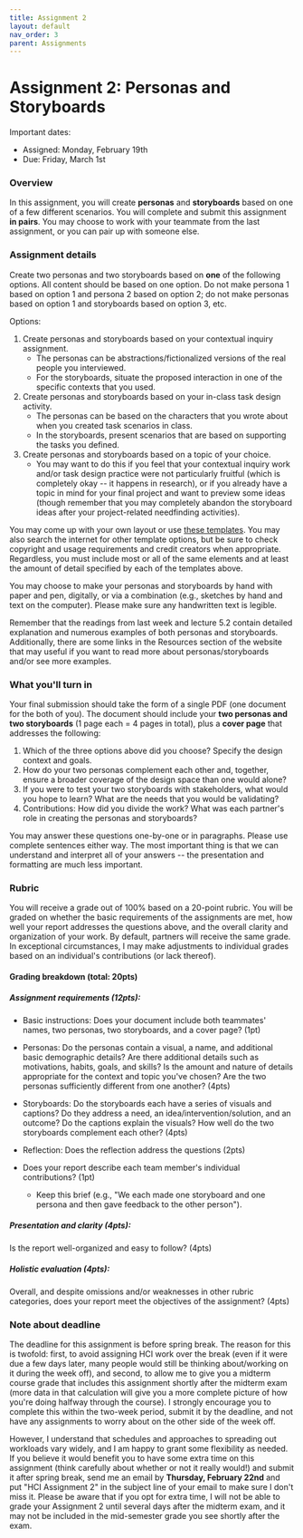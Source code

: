 ```yaml
---
title: Assignment 2
layout: default
nav_order: 3
parent: Assignments
---
```

# Assignment 2: Personas and Storyboards

Important dates:
- Assigned: Monday, February 19th
- Due: Friday, March 1st

### Overview

In this assignment, you will create **personas** and **storyboards** based on one of a few different scenarios. You will complete and submit this assignment **in pairs**. You may choose to work with your teammate from the last assignment, or you can pair up with someone else.  

### Assignment details

Create two personas and two storyboards based on **one** of the following options. All content should be based on one option. Do not make persona 1 based on option 1 and persona 2 based on option 2; do not make personas based on option 1 and storyboards based on option 3, etc.

Options: 

1. Create personas and storyboards based on your contextual inquiry assignment. 
    - The personas can be abstractions/fictionalized versions of the real people you interviewed. 
    - For the storyboards, situate the proposed interaction in one of the specific contexts that you used.
2.  Create personas and storyboards based on your in-class task design activity.
    - The personas can be based on the characters that you wrote about when you created task scenarios in class.
    - In the storyboards, present scenarios that are based on supporting the tasks you defined.
3.  Create personas and storyboards based on a topic of your choice. 
    - You may want to do this if you feel that your contextual inquiry work and/or task design practice were not particularly fruitful (which is completely okay -- it happens in research), or if you already have a topic in mind for your final project and want to preview some ideas (though remember that you may completely abandon the storyboard ideas after your project-related needfinding activities).

You may come up with your own layout or use [these templates](https://docs.google.com/presentation/d/1YsXSULBLzeh2ww_idL7wHFxjpDKUQ8HYi_y76tD87mc/edit#slide=id.g2ba4de449d0_0_27). You may also search the internet for other template options, but be sure to check copyright and usage requirements and credit creators when appropriate. Regardless, you must include most or all of the same elements and at least the amount of detail specified by each of the templates above. 

You may choose to make your personas and storyboards by hand with paper and pen, digitally, or via a combination (e.g., sketches by hand and text on the computer). Please make sure any handwritten text is legible. 

Remember that the readings from last week and lecture 5.2 contain detailed explanation and numerous examples of both personas and storyboards. Additionally, there are some links in the Resources section of the website that may useful if you want to read more about personas/storyboards and/or see more examples. 

### What you'll turn in

Your final submission should take the form of a single PDF (one document for the both of you). The document should include your **two personas and two storyboards** (1 page each = 4 pages in total), plus a **cover page** that addresses the following:

1. Which of the three options above did you choose? Specify the design context and goals. 
2. How do your two personas complement each other and, together, ensure a broader coverage of the design space than one would alone?
3. If you were to test your two storyboards with stakeholders, what would you hope to learn? What are the needs that you would be validating? 
4. Contributions: How did you divide the work? What was each partner's role in creating the personas and storyboards?

You may answer these questions one-by-one or in paragraphs. Please use complete sentences either way. The most important thing is that we can understand and interpret all of your answers -- the presentation and formatting are much less important. 

### Rubric

You will receive a grade out of 100% based on a 20-point rubric. You will be graded on whether the basic requirements of the assignments are met, how well your report addresses the questions above, and the overall clarity and organization of your work. By default, partners will receive the same grade. In exceptional circumstances, I may make adjustments to individual grades based on an individual's contributions (or lack thereof).

#### Grading breakdown (total: 20pts)

##### Assignment requirements (12pts):

- Basic instructions: Does your document include both teammates' names, two personas, two storyboards, and a cover page? (1pt)

- Personas: Do the personas contain a visual, a name, and additional basic demographic details? Are there additional details such as motivations, habits, goals, and skills? Is the amount and nature of details appropriate for the context and topic you've chosen? Are the two personas sufficiently different from one another? (4pts)

- Storyboards: Do the storyboards each have a series of visuals and captions? Do they address a need, an idea/intervention/solution, and an outcome? Do the captions explain the visuals? How well do the two storyboards complement each other? (4pts) 

- Reflection: Does the reflection address the questions  (2pts)

- Does your report describe each team member's individual contributions? (1pt)
    - Keep this brief (e.g., "We each made one storyboard and one persona and then gave feedback to the other person").

##### Presentation and clarity (4pts):

Is the report well-organized and easy to follow? (4pts)

##### Holistic evaluation (4pts): 

Overall, and despite omissions and/or weaknesses in other rubric categories, does your report meet the objectives of the assignment? (4pts)

### Note about deadline

The deadline for this assignment is before spring break. The reason for this is twofold: first, to avoid assigning HCI work over the break (even if it were due a few days later, many people would still be thinking about/working on it during the week off), and second, to allow me to give you a midterm course grade that includes this assignment shortly after the midterm exam (more data in that calculation will give you a more complete picture of how you're doing halfway through the course). I strongly encourage you to complete this within the two-week period, submit it by the deadline, and not have any assignments to worry about on the other side of the week off. 

However, I understand that schedules and approaches to spreading out workloads vary widely, and I am happy to grant some flexibility as needed. If you believe it would benefit you to have some extra time on this assignment (think carefully about whether or not it really would!) and submit it after spring break, send me an email by **Thursday, February 22nd** and put "HCI Assignment 2" in the subject line of your email to make sure I don't miss it. Please be aware that if you opt for extra time, I will not be able to grade your Assignment 2 until several days after the midterm exam, and it may not be included in the mid-semester grade you see shortly after the exam. 
